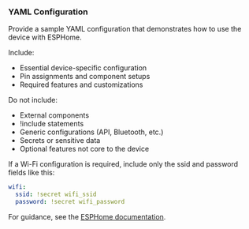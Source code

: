 ### YAML Configuration

Provide a sample YAML configuration that demonstrates how to use the device with ESPHome.

Include:
* Essential device-specific configuration
* Pin assignments and component setups
* Required features and customizations

Do not include:
* External components
* !include statements
* Generic configurations (API, Bluetooth, etc.)
* Secrets or sensitive data
* Optional features not core to the device

If a Wi-Fi configuration is required, include only the ssid and password fields like this:

```yaml
wifi:
  ssid: !secret wifi_ssid
  password: !secret wifi_password
```

For guidance, see the [ESPHome documentation](https://esphome.io/guides/configuration.html).
